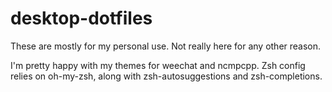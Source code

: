 # desktop-dotfiles

These are mostly for my personal use. Not really here for any other reason.

I'm pretty happy with my themes for weechat and ncmpcpp. Zsh config relies on oh-my-zsh, along with zsh-autosuggestions and zsh-completions.
